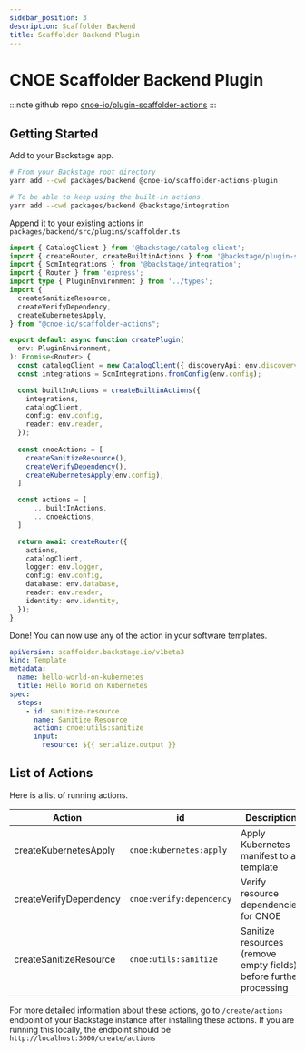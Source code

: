 ```yaml
---
sidebar_position: 3
description: Scaffolder Backend
title: Scaffolder Backend Plugin
---
```

# CNOE Scaffolder Backend Plugin

:::note github repo
[cnoe-io/plugin-scaffolder-actions](https://github.com/cnoe-io/plugin-scaffolder-actions)
:::
## Getting Started

Add to your Backstage app.
```bash
# From your Backstage root directory
yarn add --cwd packages/backend @cnoe-io/scaffolder-actions-plugin
```
```bash
# To be able to keep using the built-in actions.
yarn add --cwd packages/backend @backstage/integration
```

Append it to your existing actions in `packages/backend/src/plugins/scaffolder.ts`
```typescript
import { CatalogClient } from '@backstage/catalog-client';
import { createRouter, createBuiltinActions } from '@backstage/plugin-scaffolder-backend';
import { ScmIntegrations } from '@backstage/integration';
import { Router } from 'express';
import type { PluginEnvironment } from '../types';
import {
  createSanitizeResource,
  createVerifyDependency,
  createKubernetesApply,
} from "@cnoe-io/scaffolder-actions";

export default async function createPlugin(
  env: PluginEnvironment,
): Promise<Router> {
  const catalogClient = new CatalogClient({ discoveryApi: env.discovery });
  const integrations = ScmIntegrations.fromConfig(env.config);

  const builtInActions = createBuiltinActions({
    integrations,
    catalogClient,
    config: env.config,
    reader: env.reader,
  });
  
  const cnoeActions = [
    createSanitizeResource(),
    createVerifyDependency(),
    createKubernetesApply(env.config),
  ]

  const actions = [
      ...builtInActions,
      ...cnoeActions,
  ]

  return await createRouter({
    actions,
    catalogClient,
    logger: env.logger,
    config: env.config,
    database: env.database,
    reader: env.reader,
    identity: env.identity,
  });
}
```

Done! You can now use any of the action in your software templates.
```yaml
apiVersion: scaffolder.backstage.io/v1beta3
kind: Template
metadata:
  name: hello-world-on-kubernetes
  title: Hello World on Kubernetes
spec:
  steps:
    - id: sanitize-resource
      name: Sanitize Resource
      action: cnoe:utils:sanitize
      input:
        resource: ${{ serialize.output }}
```

## List of Actions

Here is a list of running actions.

| Action                 | id                     | Description                                                        | Reference                            |
|------------------------|------------------------|--------------------------------------------------------------------|--------------------------------------|
| createKubernetesApply  | `cnoe:kubernetes:apply`  | Apply Kubernetes manifest to a template                            | [k8s-apply](src/actions/k8s-apply.ts) |
| createVerifyDependency | `cnoe:verify:dependency` | Verify resource dependencies for CNOE                              | [verify](src/actions/verify.ts)      |
| createSanitizeResource | `cnoe:utils:sanitize`    | Sanitize resources (remove empty fields) before further processing | [sanitize](src/actions/sanitize.ts)  |

For more detailed information about these actions, go to `/create/actions` endpoint of your Backstage instance after installing these actions. 
If you are running this locally, the endpoint should be `http://localhost:3000/create/actions`
